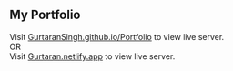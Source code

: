 <h2><b>My Portfolio</b></h2>

Visit <a href="https://gurtaransingh.github.io/Portfolio/">GurtaranSingh.github.io/Portfolio</a> to view live server.<br>OR<br>
Visit <a href="https://gurtaran.netlify.app">Gurtaran.netlify.app</a> to view live server.
